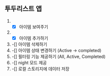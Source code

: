 ## 투두리스트 앱

1. -[x] 아이템 보여주기
2. -[x] 아이템 추가하기
3. -[] 아이템 삭제하기
4. -[] 아이템 상태 변경하기 (Active -> completed)
5. -[] 필터링 기능 제공하기 (All, Active, Completed)
6. -[] night 모드 제공
7. -[] 로컬 스토리지에 데이터 저장
